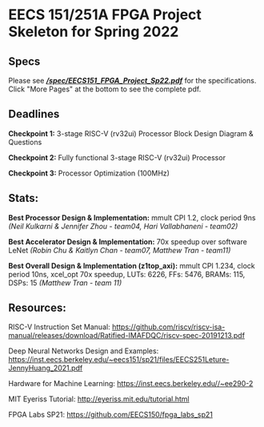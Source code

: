 # EECS 151/251A FPGA Project Skeleton for Spring 2022

## Specs

Please see ***[/spec/EECS151_FPGA_Project_Sp22.pdf](https://github.com/EECS150/project_skeleton_sp22/blob/master/spec/EECS151_FPGA_Project_Sp22.pdf)*** for the specifications. Click "More Pages" at the bottom to see the complete pdf.

## Deadlines

**Checkpoint 1:** 3-stage RISC-V (rv32ui) Processor Block Design Diagram & Questions

**Checkpoint 2:** Fully functional 3-stage RISC-V (rv32ui) Processor

**Checkpoint 3:** Processor Optimization (100MHz)


## Stats:

**Best Processor Design & Implementation:** mmult CPI 1.2, clock period 9ns _(Neil Kulkarni & Jennifer Zhou - team04, Hari Vallabhaneni - team02)_

**Best Accelerator Design & Implementation:** 70x speedup over software LeNet _(Robin Chu & Kaitlyn Chan - team07, Matthew Tran - team11)_

**Best Overall Design & Implementation (z1top_axi):** mmult CPI 1.234, clock period 10ns, xcel_opt 70x speedup, LUTs: 6226, FFs: 5476, BRAMs: 115, DSPs: 15 _(Matthew Tran - team 11)_

## Resources:

RISC-V Instruction Set Manual: https://github.com/riscv/riscv-isa-manual/releases/download/Ratified-IMAFDQC/riscv-spec-20191213.pdf

Deep Neural Networks Design and Examples: https://inst.eecs.berkeley.edu/~eecs151/sp21/files/EECS251Leture-JennyHuang_2021.pdf

Hardware for Machine Learning: https://inst.eecs.berkeley.edu//~ee290-2

MIT Eyeriss Tutorial: http://eyeriss.mit.edu/tutorial.html

FPGA Labs SP21: https://github.com/EECS150/fpga_labs_sp21
